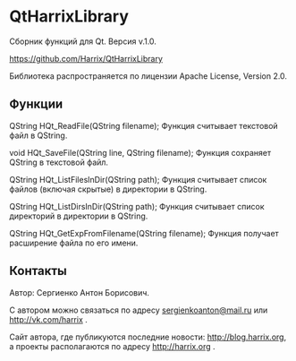 QtHarrixLibrary
=================

Сборник функций для Qt. Версия v.1.0.

https://github.com/Harrix/QtHarrixLibrary

Библиотека распространяется по лицензии Apache License, Version 2.0.

Функции
---------------

QString HQt_ReadFile(QString filename);
Функция считывает текстовой файл в QString.

void HQt_SaveFile(QString line, QString filename);
Функция сохраняет QString в текстовой файл.

QString HQt_ListFilesInDir(QString path);
Функция считывает список файлов (включая скрытые) в директории в QString.

QString HQt_ListDirsInDir(QString path);
Функция считывает список директорий в директории в QString.

QString HQt_GetExpFromFilename(QString filename);
Функция получает расширение файла по его имени.

Контакты
---------------

Автор: Сергиенко Антон Борисович.

С автором можно связаться по адресу sergienkoanton@mail.ru или  http://vk.com/harrix .

Сайт автора, где публикуются последние новости: http://blog.harrix.org, а проекты располагаются по адресу http://harrix.org .